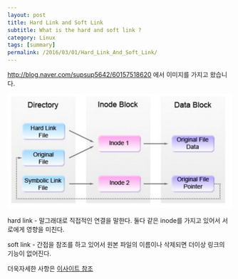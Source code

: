 ```yaml
---
layout: post
title: Hard Link and Soft Link
subtitle: What is the hard and soft link ?
category: Linux
tags: [summary]
permalink: /2016/03/01/Hard_Link_And_Soft_Link/
---
```


http://blog.naver.com/supsup5642/60157518620 에서 이미지를 가지고 왔습니다. 

![](/img/Image/Linux/2016-03-01-Hard_Link_And_Soft_Link/hard_link_soft_link.png)

hard link - 말그래대로 직접적인 연결을 말한다. 둘다 같은 inode를 가지고 있어서 서로에게 영향을 미친다. 

soft link - 간접을 참조를 하고 있어서 원본 파일의 이름이나 삭제되면 더이상 링크의 기능이 없어진다. 

더욱자세한 사항은 <a href = "http://blog.naver.com/supsup5642/60157518620"> 이사이트 참조 </a>
